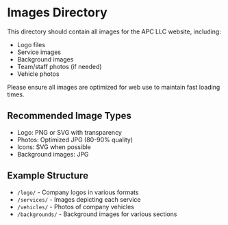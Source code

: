 # Images Directory

This directory should contain all images for the APC LLC website, including:

- Logo files
- Service images
- Background images
- Team/staff photos (if needed)
- Vehicle photos

Please ensure all images are optimized for web use to maintain fast loading times.

## Recommended Image Types

- Logo: PNG or SVG with transparency
- Photos: Optimized JPG (80-90% quality)
- Icons: SVG when possible
- Background images: JPG

## Example Structure

- `/logo/` - Company logos in various formats
- `/services/` - Images depicting each service
- `/vehicles/` - Photos of company vehicles
- `/backgrounds/` - Background images for various sections 
